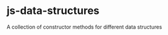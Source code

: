 js-data-structures
==================

A collection of constructor methods for different data structures
